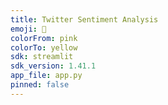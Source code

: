 ```yaml
---
title: Twitter Sentiment Analysis
emoji: 🐨
colorFrom: pink
colorTo: yellow
sdk: streamlit
sdk_version: 1.41.1
app_file: app.py
pinned: false
---
```

